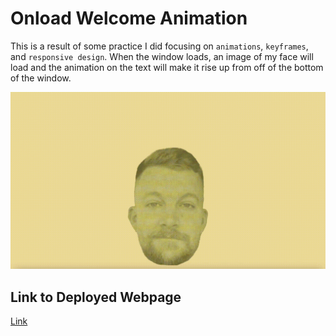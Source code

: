 # Onload Welcome Animation
This is a result of some practice I did focusing on ```animations```, ```keyframes```, and ```responsive design```. When the window loads, an image of my face will load and the animation on the text will make it rise up from off of the bottom of the window.


![screenshot of deployed portfolio start screen](/assets/images/owadeployed.gif)

## Link to Deployed Webpage
<a href="https://ryanharrishtx.github.io/onload-welcome-animation/">Link</a>